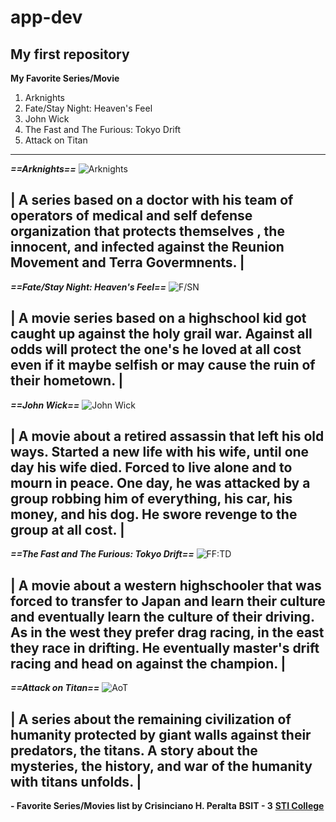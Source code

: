 # app-dev
My first repository
---
**My Favorite Series/Movie**

1. Arknights
2. Fate/Stay Night: Heaven's Feel
3. John Wick
4. The Fast and The Furious: Tokyo Drift
5. Attack on Titan
---
***==Arknights==***
![Arknights](https://user-images.githubusercontent.com/102792853/206902246-3b44a537-4aaf-4f9e-b37c-9182de35fe45.png)


| A series based on a doctor with his team of operators of medical and self defense organization that protects themselves , the innocent, and infected against the Reunion Movement and Terra Govermnents. |
---

***==Fate/Stay Night: Heaven's Feel==***
![F/SN](https://user-images.githubusercontent.com/102792853/206902347-75f8db21-88f3-47be-9d3b-9f905dc0a299.jpg)

| A movie series based on a highschool kid got caught up against the holy grail war. Against all odds will protect the one's he loved at all cost even if it maybe selfish or may cause the ruin of their hometown. |
--

***==John Wick==***
![John Wick](https://user-images.githubusercontent.com/102792853/206902493-84f10ac6-3d9d-42fd-bdb0-13c5609655ab.jpg)


| A movie about a retired assassin that left his old ways. Started a new life with his wife, until one day his wife died. Forced to live alone and to mourn in peace. One day, he was attacked by a group robbing him of everything, his car, his money, and his dog. He swore revenge to the group at all cost. |
---

***==The Fast and The Furious: Tokyo Drift==***
![FF:TD](https://user-images.githubusercontent.com/102792853/206902532-7a6d7d1c-6a94-4aca-bd9e-ebf38fefd76a.jpg)


| A movie about a western highschooler that was forced to transfer to Japan and learn their culture and eventually learn the culture of their driving. As in the west they prefer drag racing, in the east they race in drifting. He eventually master's drift racing and head on against the champion. |
---

***==Attack on Titan==***
![AoT](https://user-images.githubusercontent.com/102792853/206902589-d20299d2-f188-4e1c-9b6f-e2fc3f881b34.jpg)


| A series about the remaining civilization of humanity protected by giant walls against their predators, the titans. A story about the mysteries, the history, and war of the humanity with titans unfolds. |
---

**- Favorite Series/Movies list by Crisinciano H. Peralta**
**BSIT - 3**
**[STI College](elms.sti.edu.ph/)**




